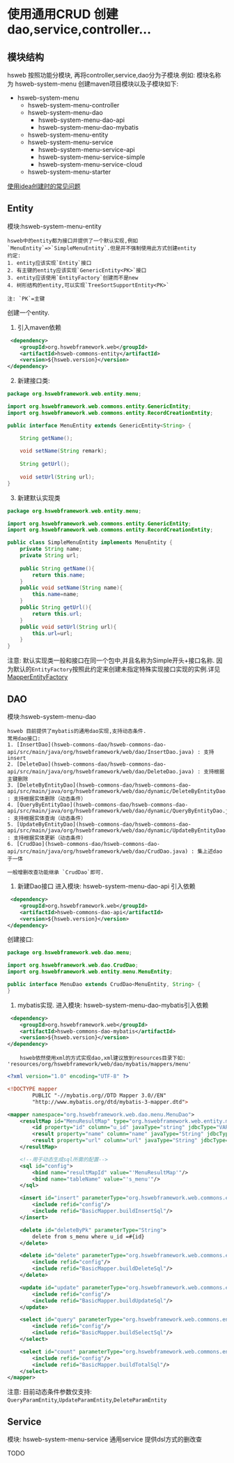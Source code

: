 # 使用通用CRUD 创建 dao,service,controller...

## 模块结构
hsweb 按照功能分模块, 再将controller,service,dao分为子模块.例如:
模块名称为 hsweb-system-menu
创建maven项目模块以及子模块如下:

* hsweb-system-menu
    - hsweb-system-menu-controller
    - hsweb-system-menu-dao
        - hsweb-system-menu-dao-api
        - hsweb-system-menu-dao-mybatis
    - hsweb-system-menu-entity
    - hsweb-system-menu-service
         - hsweb-system-menu-service-api
         - hsweb-system-menu-service-simple
         - hsweb-system-menu-service-cloud
    - hsweb-system-menu-starter

[使用idea创建时的常见问题](https://github.com/hs-web/hsweb-framework/issues/31)

## Entity 
模块:hsweb-system-menu-entity

    hsweb中的entity都为接口并提供了一个默认实现,例如 `MenuEntity`=>`SimpleMenuEntity`.但是并不强制使用此方式创建entity
    约定: 
    1. entity应该实现`Entity`接口
    2. 有主键的entity应该实现`GenericEntity<PK>`接口
    3. entity应该使用`EntityFactory`创建而不是new
    4. 树形结构的entity,可以实现`TreeSortSupportEntity<PK>`

    注: `PK`=主键

创建一个entity.

1. 引入maven依赖
```xml
 <dependency>
    <groupId>org.hswebframework.web</groupId>
    <artifactId>hsweb-commons-entity</artifactId>
    <version>${hsweb.version}</version>
</dependency>
```
2. 新建接口类:
```java
package org.hswebframework.web.entity.menu;

import org.hswebframework.web.commons.entity.GenericEntity;
import org.hswebframework.web.commons.entity.RecordCreationEntity;

public interface MenuEntity extends GenericEntity<String> {

    String getName();
    
    void setName(String remark);
    
    String getUrl();
        
    void setUrl(String url);
}

```

3. 新建默认实现类

```java
package org.hswebframework.web.entity.menu;

import org.hswebframework.web.commons.entity.GenericEntity;
import org.hswebframework.web.commons.entity.RecordCreationEntity;

public class SimpleMenuEntity implements MenuEntity {
    private String name;
    private String url;
    
    public String getName(){
        return this.name;
    }
    public void setName(String name){
        this.name=name;
    }
    public String getUrl(){
        return this.url;
    }
    public void setUrl(String url){
        this.url=url;
    }
}

```

注意: 默认实现类一般和接口在同一个包中,并且名称为Simple开头+接口名称.
因为默认的`EntityFactory`按照此约定来创建未指定特殊实现接口实现的实例.详见 [MapperEntityFactory](hsweb-commons-entity/src/main/java/org/hswebframework/web/commons/entity/factory/MapperEntityFactory.java)

## DAO
模块:hsweb-system-menu-dao

    hsweb 目前提供了mybatis的通用dao实现,支持动态条件.
    常用dao接口:
    1. [InsertDao](hsweb-commons-dao/hsweb-commons-dao-api/src/main/java/org/hswebframework/web/dao/InsertDao.java) : 支持insert
    2. [DeleteDao](hsweb-commons-dao/hsweb-commons-dao-api/src/main/java/org/hswebframework/web/dao/DeleteDao.java) : 支持根据主键删除
    3. [DeleteByEntityDao](hsweb-commons-dao/hsweb-commons-dao-api/src/main/java/org/hswebframework/web/dao/dynamic/DeleteByEntityDao.java) : 支持根据实体删除（动态条件）
    4. [QueryByEntityDao](hsweb-commons-dao/hsweb-commons-dao-api/src/main/java/org/hswebframework/web/dao/dynamic/QueryByEntityDao.java) : 支持根据实体查询（动态条件）
    5. [UpdateByEntityDao](hsweb-commons-dao/hsweb-commons-dao-api/src/main/java/org/hswebframework/web/dao/dynamic/UpdateByEntityDao.java) : 支持根据实体更新（动态条件）
    6. [CrudDao](hsweb-commons-dao/hsweb-commons-dao-api/src/main/java/org/hswebframework/web/dao/CrudDao.java) : 集上述dao于一体

    一般增删改查功能继承 `CrudDao`即可.

1. 新建Dao接口
进入模块: hsweb-system-menu-dao-api 引入依赖
```xml
 <dependency>
    <groupId>org.hswebframework.web</groupId>
    <artifactId>hsweb-commons-dao-api</artifactId>
    <version>${hsweb.version}</version>
</dependency>
```
创建接口:
```java
package org.hswebframework.web.dao.menu;

import org.hswebframework.web.dao.CrudDao;
import org.hswebframework.web.entity.menu.MenuEntity;

public interface MenuDao extends CrudDao<MenuEntity, String> {
}

```
1. mybatis实现.
进入模块: hsweb-system-menu-dao-mybatis引入依赖
```xml
 <dependency>
    <groupId>org.hswebframework.web</groupId>
    <artifactId>hsweb-commons-dao-mybatis</artifactId>
    <version>${hsweb.version}</version>
</dependency>
```
        hsweb依然使用xml的方式实现dao,xml建议放到resources目录下如: 'resources/org/hswebframework/web/dao/mybatis/mappers/menu'

```xml
<?xml version="1.0" encoding="UTF-8" ?>

<!DOCTYPE mapper
        PUBLIC "-//mybatis.org//DTD Mapper 3.0//EN"
        "http://www.mybatis.org/dtd/mybatis-3-mapper.dtd">

<mapper namespace="org.hswebframework.web.dao.menu.MenuDao">
    <resultMap id="MenuResultMap" type="org.hswebframework.web.entity.menu.SimpleMenuEntity">
        <id property="id" column="u_id" javaType="string" jdbcType="VARCHAR"/>
        <result property="name" column="name" javaType="String" jdbcType="VARCHAR"/>
        <result property="url" column="url" javaType="String" jdbcType="VARCHAR"/>
    </resultMap>

    <!--用于动态生成sql所需的配置-->
    <sql id="config">
        <bind name="resultMapId" value="'MenuResultMap'"/>
        <bind name="tableName" value="'s_menu'"/>
    </sql>

    <insert id="insert" parameterType="org.hswebframework.web.commons.entity.Entity">
        <include refid="config"/>
        <include refid="BasicMapper.buildInsertSql"/>
    </insert>

    <delete id="deleteByPk" parameterType="String">
        delete from s_menu where u_id =#{id}
    </delete>

    <delete id="delete" parameterType="org.hswebframework.web.commons.entity.Entity">
        <include refid="config"/>
        <include refid="BasicMapper.buildDeleteSql"/>
    </delete>

    <update id="update" parameterType="org.hswebframework.web.commons.entity.Entity">
        <include refid="config"/>
        <include refid="BasicMapper.buildUpdateSql"/>
    </update>

    <select id="query" parameterType="org.hswebframework.web.commons.entity.Entity" resultMap="MenuResultMap">
        <include refid="config"/>
        <include refid="BasicMapper.buildSelectSql"/>
    </select>

    <select id="count" parameterType="org.hswebframework.web.commons.entity.Entity" resultType="int">
        <include refid="config"/>
        <include refid="BasicMapper.buildTotalSql"/>
    </select>
</mapper>

```

注意: 目前动态条件参数仅支持: `QueryParamEntity`,`UpdateParamEntity`,`DeleteParamEntity`


## Service
模块: hsweb-system-menu-service
通用service 提供dsl方式的删改查

TODO